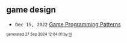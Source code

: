 ## game design


* <code>Dec 15, 2022</code> [Game Programming Patterns](2022-12-15T10-29-50-game-programming-patterns.md)

<sup><sub>generated 27 Sep 2024 12:04:01 by <a href='https://github.com/senorprogrammer/til'>til</a></sub></sup>
